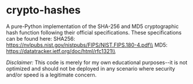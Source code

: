 # crypto-hashes

A pure-Python implementation of the SHA-256 and MD5 cryptographic hash function following their official specifications.
These specifications can be found here:
  SHA256: https://nvlpubs.nist.gov/nistpubs/FIPS/NIST.FIPS.180-4.pdf\\
  MD5: https://datatracker.ietf.org/doc/html/rfc1321\\

*Disclaimer:* This code is merely for my own educational purposes--it is not optimized and should not be deployed in any scenario where security and/or speed is a legitimate concern.
